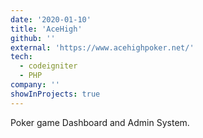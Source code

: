 ```yaml
---
date: '2020-01-10'
title: 'AceHigh'
github: ''
external: 'https://www.acehighpoker.net/'
tech:
  - codeigniter
  - PHP
company: ''
showInProjects: true
---
```


Poker game Dashboard and Admin System.